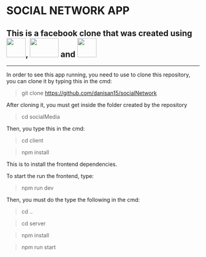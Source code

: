 # SOCIAL NETWORK APP

## This is a facebook clone that was created using <img src="https://upload.wikimedia.org/wikipedia/commons/thumb/a/a7/React-icon.svg/2300px-React-icon.svg.png" width="50" height="50">, <img src="https://upload.wikimedia.org/wikipedia/commons/thumb/d/d9/Node.js_logo.svg/2560px-Node.js_logo.svg.png" width="75" height="50"> and <img src="https://seeklogo.com/images/S/supabase-logo-DCC676FFE2-seeklogo.com.png" width="50" height="50">

---

In order to see this app running, you need to use to clone this repository, you can clone it by typing this in the cmd:

> git clone https://github.com/danisan15/socialNetwork

After cloning it, you must get inside the folder created by the repository

> cd socialMedia

Then, you type this in the cmd:

> cd client

> npm install

This is to install the frontend dependencies.

To start the run the frontend, type:

> npm run dev

Then, you must do the type the following in the cmd:

> cd ..

> cd server

> npm install

> npm run start
